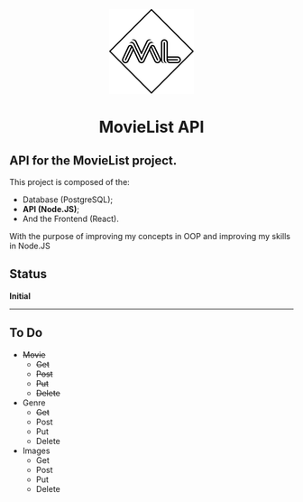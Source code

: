 <p align="center">
    <img src="./logo.svg" style="width:150px;">
</p>
<h1 align="center">MovieList API</h1>

## API for the MovieList project.

This project is composed of the: 
- Database (PostgreSQL);
- **API (Node.JS)**;
- And the Frontend (React).

With the purpose of improving my concepts in OOP and improving my skills in Node.JS

## Status

**Initial**

---

## To Do

- ~~Movie~~
  - ~~Get~~
  - ~~Post~~
  - ~~Put~~
  - ~~Delete~~
- Genre
  - ~~Get~~
  - Post
  - Put
  - Delete
- Images
  - Get
  - Post
  - Put
  - Delete